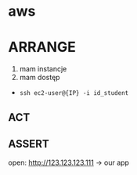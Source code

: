 # aws

# ARRANGE
1. mam instancje
2. mam dostęp

* ``ssh ec2-user@{IP} -i id_student``

## ACT

## ASSERT
open: http://123.123.123.111 -> our app